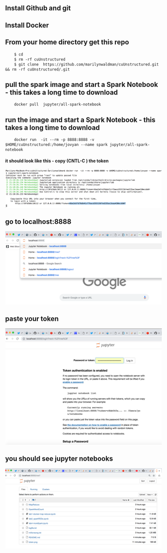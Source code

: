 ##  Install Github and git
##  Install Docker
##  From your home directory get this repo


````
    $ cd
    $ rm -rf cuUnstructured
    $ git clone  https://github.com/marilynwaldman/cuUnstructured.git && rm -rf cuUnstructured/.git

````




##  pull the spark image and start a Spark Notebook - this takes a long time to download

````
    docker pull  jupyter/all-spark-notebook

```` 


##  run the  image and start a Spark Notebook - this takes a long time to download

````
    docker run  -it --rm -p 8888:8888 -v $HOME/cuUnstructured:/home/jovyan --name spark jupyter/all-spark-notebook

```` 
#### it should look like this - copy (CNTL-C ) the token

![Screenshot](token.png)


##  go to localhost:8888

![Screenshot](localhost.png) 

##  paste your token

![Screenshot](copypastetoken.png) 

##  you should see jupyter notebooks

![Screenshot](sparknotebook.png) 





